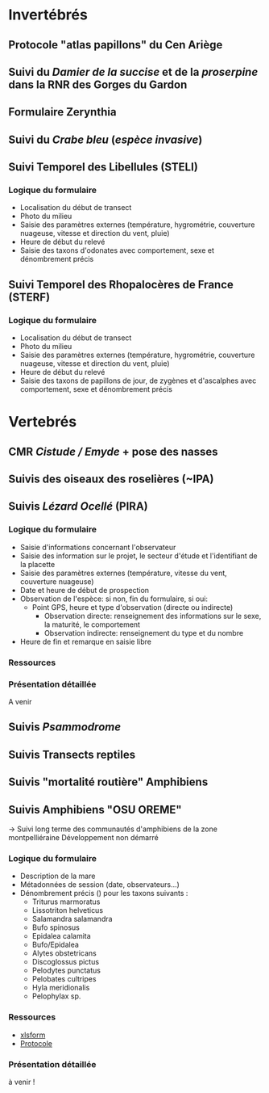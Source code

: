 # Invertébrés
## Protocole "atlas papillons" du Cen Ariège
## Suivi du _Damier de la succise_ et de la _proserpine_ dans la RNR des Gorges du Gardon
## Formulaire Zerynthia
## Suivi du _Crabe bleu_ (_espèce invasive_)
## Suivi Temporel des Libellules (STELI)
### Logique du formulaire
* Localisation du début de transect
* Photo du milieu
* Saisie des paramètres externes (température, hygrométrie, couverture nuageuse, vitesse et direction du vent, pluie)
* Heure de début du relevé
* Saisie des taxons d'odonates avec comportement, sexe et dénombrement précis 
## Suivi Temporel des Rhopalocères de France (STERF)
### Logique du formulaire
* Localisation du début de transect
* Photo du milieu
* Saisie des paramètres externes (température, hygrométrie, couverture nuageuse, vitesse et direction du vent, pluie)
* Heure de début du relevé
* Saisie des taxons de papillons de jour, de zygènes et d'ascalphes avec comportement, sexe et dénombrement précis
# Vertebrés
## CMR _Cistude / Emyde_ + pose des nasses
## Suivis des oiseaux des roselières (~IPA)
## Suivis _Lézard Ocellé_ (PIRA)
### Logique du formulaire
* Saisie d'informations concernant l'observateur
* Saisie des information sur le projet, le secteur d'étude et l'identifiant de la placette
* Saisie des paramètres externes (température, vitesse du vent, couverture nuageuse)
* Date et heure de début de prospection
* Observation de l'espèce: si non, fin du formulaire, si oui:
    * Point GPS, heure et type d'observation (directe ou indirecte)
        * Observation directe: renseignement des informations sur le sexe, la maturité, le comportement
        * Observation indirecte: renseignement du type et du nombre
 * Heure de fin et remarque en saisie libre
### Ressources
### Présentation détaillée
A venir
## Suivis _Psammodrome_
## Suivis Transects reptiles
## Suivis "mortalité routière" Amphibiens
## Suivis Amphibiens "OSU OREME"
-> Suivi long terme des communautés d'amphibiens de la zone montpelliéraine
Développement non démarré
### Logique du formulaire
* Description de la mare
* Métadonnées de session (date, observateurs...)
* Dénombrement précis () pour les taxons suivants :
    * Triturus marmoratus
    * Lissotriton helveticus
    * Salamandra salamandra
    * Bufo spinosus
    * Epidalea calamita
    * Bufo/Epidalea
    * Alytes obstetricans
    * Discoglossus pictus
    * Pelodytes punctatus
    * Pelobates cultripes
    * Hyla meridionalis
    * Pelophylax sp.

### Ressources
*  [xlsform](./fichiers/Mare_OSU_OREME/MaresCNRS.xlsx)
*  [Protocole](./fichiers/Mare_OSU_OREME/Programme_Mare_OSU_OREME_1.pdf)

### Présentation détaillée
à venir !
